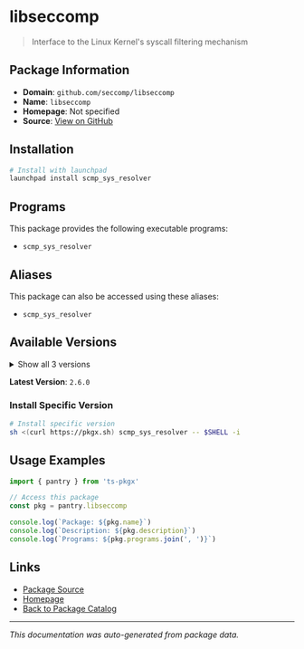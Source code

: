 # libseccomp

> Interface to the Linux Kernel's syscall filtering mechanism

## Package Information

- **Domain**: `github.com/seccomp/libseccomp`
- **Name**: `libseccomp`
- **Homepage**: Not specified
- **Source**: [View on GitHub](https://github.com/pkgxdev/pantry/tree/main/projects/github.com/seccomp/libseccomp/package.yml)

## Installation

```bash
# Install with launchpad
launchpad install scmp_sys_resolver
```

## Programs

This package provides the following executable programs:

- `scmp_sys_resolver`

## Aliases

This package can also be accessed using these aliases:

- `scmp_sys_resolver`

## Available Versions

<details>
<summary>Show all 3 versions</summary>

- `2.6.0`, `2.5.6`, `2.5.5`

</details>

**Latest Version**: `2.6.0`

### Install Specific Version

```bash
# Install specific version
sh <(curl https://pkgx.sh) scmp_sys_resolver -- $SHELL -i
```

## Usage Examples

```typescript
import { pantry } from 'ts-pkgx'

// Access this package
const pkg = pantry.libseccomp

console.log(`Package: ${pkg.name}`)
console.log(`Description: ${pkg.description}`)
console.log(`Programs: ${pkg.programs.join(', ')}`)
```

## Links

- [Package Source](https://github.com/pkgxdev/pantry/tree/main/projects/github.com/seccomp/libseccomp/package.yml)
- [Homepage](#)
- [Back to Package Catalog](../../package-catalog.md)

---

*This documentation was auto-generated from package data.*
